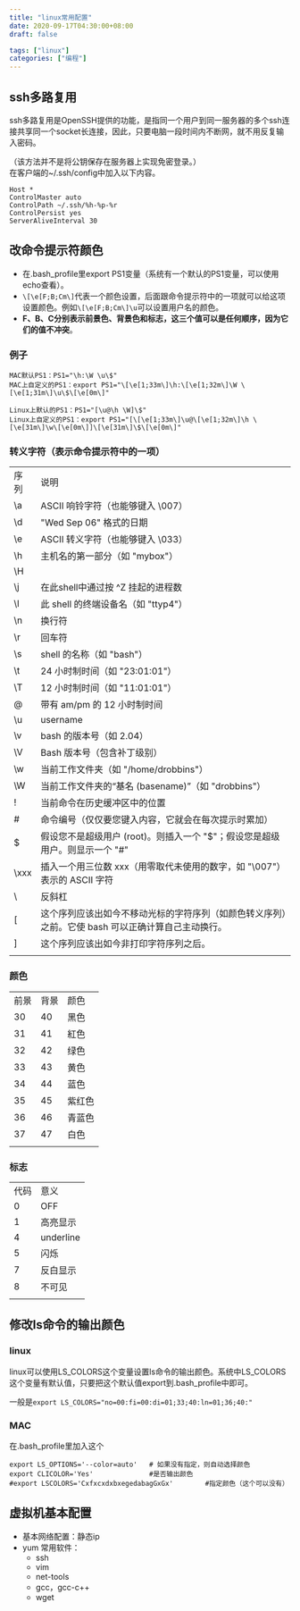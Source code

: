 ```yaml
---
title: "linux常用配置"
date: 2020-09-17T04:30:00+08:00
draft: false

tags: ["linux"]
categories: ["编程"]
---
```


## ssh多路复用

ssh多路复用是OpenSSH提供的功能，是指同一个用户到同一服务器的多个ssh连接共享同一个socket长连接，因此，只要电脑一段时间内不断网，就不用反复输入密码。

（该方法并不是将公钥保存在服务器上实现免密登录。）  
在客户端的~/.ssh/config中加入以下内容。

```config
Host *
ControlMaster auto
ControlPath ~/.ssh/%h-%p-%r
ControlPersist yes
ServerAliveInterval 30
```

## 改命令提示符颜色

- 在.bash_profile里export PS1变量（系统有一个默认的PS1变量，可以使用echo查看）。  
- `\[\e[F;B;Cm\]`代表一个颜色设置，后面跟命令提示符中的一项就可以给这项设置颜色。例如`\[\e[F;B;Cm\]\u`可以设置用户名的颜色。
- **F、B、C分别表示前景色、背景色和标志，这三个值可以是任何顺序，因为它们的值不冲突**。

### 例子

```config
MAC默认PS1：PS1="\h:\W \u\$"
MAC上自定义的PS1：export PS1="\[\e[1;33m\]\h:\[\e[1;32m\]\W \[\e[1;31m\]\u\$\[\e[0m\]"

Linux上默认的PS1：PS1="[\u@\h \W]\$"
Linux上自定义的PS1：export PS1="[\[\e[1;33m\]\u@\[\e[1;32m\]\h \[\e[31m\]\w\[\e[0m\]]\[\e[31m\]\$\[\e[0m\]"
```

### 转义字符（表示命令提示符中的一项）

|   |   |
|---|---|
|序列   |说明   |
|\a      |      ASCII 响铃字符（也能够键入 \007） |
|\d     |       "Wed Sep 06" 格式的日期|
|\e     |       ASCII 转义字符（也能够键入 \033）|
|\h     |      主机名的第一部分（如 "mybox"）|
|\H ||主机的全称（如 "mybox.mydomain.com"）   |
|\j       |   在此shell中通过按 ^Z 挂起的进程数  |
|\l       |     此 shell 的终端设备名（如 "ttyp4"）   |
|\n       |     换行符  |
|\r        |    回车符  |
|\s        |    shell 的名称（如 "bash"）   |
|\t     |       24 小时制时间（如 "23:01:01"）   |
|\T    |        12 小时制时间（如 "11:01:01"）   |
|\@      |      带有 am/pm 的 12 小时制时间   |
|\u     |       username   |
|\v    |        bash 的版本号（如 2.04）   |
|\V     |       Bash 版本号（包含补丁级别）  |
|\w     |       当前工作文件夹（如 "/home/drobbins"）   |
|\W      |      当前工作文件夹的“基名 (basename)”（如 "drobbins"）   |
|\!     |       当前命令在历史缓冲区中的位置   |
|\#      |      命令编号（仅仅要您键入内容，它就会在每次提示时累加）   |
|\$      |      假设您不是超级用户 (root)。则插入一个 "$"；假设您是超级用户。则显示一个 "#"  |
|\xxx     |       插入一个用三位数 xxx（用零取代未使用的数字，如 "\007"）表示的 ASCII 字符  |
|\\     |       反斜杠  |
|\[      |      这个序列应该出如今不移动光标的字符序列（如颜色转义序列）之前。它使 bash 可以正确计算自己主动换行。|
|\]       |     这个序列应该出如今非打印字符序列之后。|
|||

### 颜色

|   |   | |
|---|---|---|
|前景  |        背景     |         颜色  |
|30     |        40     |        黑色  |
31|  41|  紅色   |
32|  42|  绿色  |
33|  43|  黄色  |
34|  44|  蓝色  |
35|  45|  紫红色 |
36|  46|  青蓝色  |
37|  47|  白色  |
||||

### 标志

|   |   |
|---|---|
|代码   |           意义  |
0|  OFF  |
1|  高亮显示  |
4|  underline  |
5|  闪烁  |
7|  反白显示  |
8|  不可见 |
|||

## 修改ls命令的输出颜色

### linux

linux可以使用LS_COLORS这个变量设置ls命令的输出颜色。系统中LS_COLORS这个变量有默认值，只要把这个默认值export到.bash_profile中即可。

一般是`export LS_COLORS="no=00:fi=00:di=01;33;40:ln=01;36;40:"`

### MAC

在.bash_profile里加入这个

```config
export LS_OPTIONS='--color=auto'   # 如果没有指定，则自动选择颜色
export CLICOLOR='Yes'              #是否输出颜色
#export LSCOLORS='CxfxcxdxbxegedabagGxGx'        #指定颜色（这个可以没有）
```

## 虚拟机基本配置

- 基本网络配置：静态ip
- yum 常用软件：
  - ssh
  - vim
  - net-tools
  - gcc，gcc-c++
  - wget
